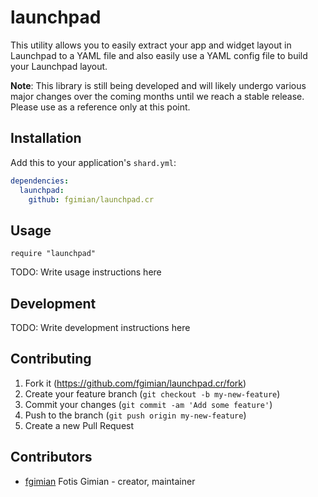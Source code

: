 # launchpad

This utility allows you to easily extract your app and widget layout in Launchpad to a YAML file and also easily use a YAML config file to build your Launchpad layout.

**Note**: This library is still being developed and will likely undergo various major changes over the coming months until we reach a stable release.  Please use as a reference only at this point.

## Installation

Add this to your application's `shard.yml`:

```yaml
dependencies:
  launchpad:
    github: fgimian/launchpad.cr
```

## Usage

```crystal
require "launchpad"
```

TODO: Write usage instructions here

## Development

TODO: Write development instructions here

## Contributing

1. Fork it (<https://github.com/fgimian/launchpad.cr/fork>)
2. Create your feature branch (`git checkout -b my-new-feature`)
3. Commit your changes (`git commit -am 'Add some feature'`)
4. Push to the branch (`git push origin my-new-feature`)
5. Create a new Pull Request

## Contributors

- [fgimian](https://github.com/fgimian) Fotis Gimian - creator, maintainer

